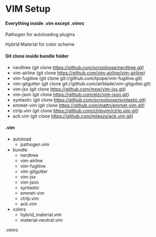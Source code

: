 # VIM Setup

#### Everything inside .vim except .vimrc

Pathogen for autoloading plugins

Hybrid Material for color scheme


#### Git clone inside bundle folder
- nerdtree (git clone https://github.com/scrooloose/nerdtree.git)
- vim-airline (git clone https://github.com/vim-airline/vim-airline)
- vim-fugitive (git clone git://github.com/tpope/vim-fugitive.git)
- vim-gitgutter (git clone git://github.com/airblade/vim-gitgutter.git)
- vim-jsx (git clone https://github.com/mxw/vim-jsx.git)
- vim-json (git clone https://github.com/elzr/vim-json.git)
- syntastic (git clone https://github.com/scrooloose/syntastic.git)
- emmet-vim (git clone https://github.com/mattn/emmet-vim.git)
- ctrlp.vim (git clone https://github.com/ctrlpvim/ctrlp.vim.git)
- ack.vim (git clone https://github.com/mileszs/ack.vim.git)


#### .vim
- autoload
    - pathogen.vim
- bundle
    - nerdtree
    - vim-airline
    - vim-fugitive
    - vim-gitgutter
    - vim-jsx
    - vim-json
    - syntastic
    - emmet-vim
    - ctrlp.vim
    - ack.vim
- colors
    - hybrid_material.vim
    - material-neutral.vim
    
.vimrc